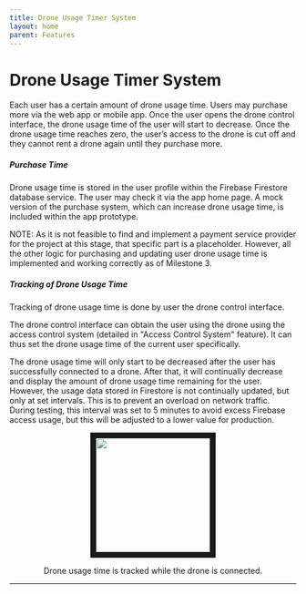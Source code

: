 ```yaml
---
title: Drone Usage Timer System
layout: home
parent: Features
---
```

# Drone Usage Timer System

Each user has a certain amount of drone usage time. Users may purchase more via the web app or mobile app. Once the user opens the drone control interface, the drone usage time of the user will start to decrease. Once the drone usage time reaches zero, the user’s access to the drone is cut off and they cannot rent a drone again until they purchase more.  

##### Purchase Time

Drone usage time is stored in the user profile within the Firebase Firestore database service. The user may check it via the app home page. A mock version of the purchase system, which can increase drone usage time, is included within the app prototype.  

NOTE: As it is not feasible to find and implement a payment service provider for the project at this stage, that specific part is a placeholder. However, all the other logic for purchasing and updating user drone usage time is implemented and working correctly as of Milestone 3.  

##### Tracking of Drone Usage Time  
  
Tracking of drone usage time is done by user the drone control interface.  

The drone control interface can obtain the user using the drone using the access control system (detailed in "Access Control System" feature). It can thus set the drone usage time of the current user specifically.  

The drone usage time will only start to be decreased after the user has successfully connected to a drone. After that, it will continually decrease and display the amount of drone usage time remaining for the user. However, the usage data stored in Firestore is not continually updated, but only at set intervals. This is to prevent an overload on network traffic. During testing, this interval was set to 5 minutes to avoid excess Firebase access usage, but this will be adjusted to a lower value for production.  

<p align="center">
<img src="https://github.com/user-attachments/assets/5c39a477-b422-45d0-b4a8-775073e9bf40" border="10" width="200"/>  
</p>
<p align="center">
Drone usage time is tracked while the drone is connected.
</p>


----

[Just the Docs]: https://just-the-docs.github.io/just-the-docs/
[GitHub Pages]: https://docs.github.com/en/pages
[README]: https://github.com/just-the-docs/just-the-docs-template/blob/main/README.md
[Jekyll]: https://jekyllrb.com
[GitHub Pages / Actions workflow]: https://github.blog/changelog/2022-07-27-github-pages-custom-github-actions-workflows-beta/
[use this template]: https://github.com/just-the-docs/just-the-docs-template/generate
